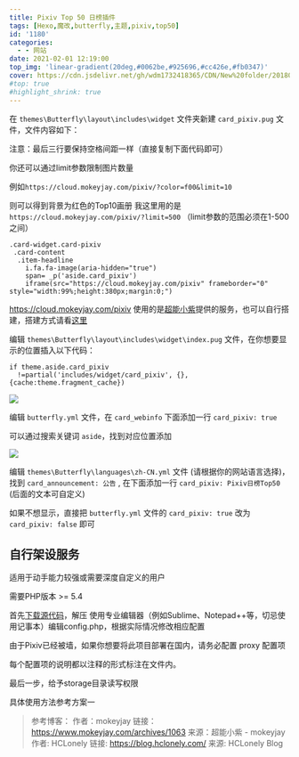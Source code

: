 ```yaml
---
title: Pixiv Top 50 日榜插件
tags: [Hexo,魔改,butterfly,主题,pixiv,top50]
id: '1180'
categories:
  - - 网站
date: 2021-02-01 12:19:00
top_img: 'linear-gradient(20deg,#0062be,#925696,#cc426e,#fb0347)'
cover: https://cdn.jsdelivr.net/gh/wdm1732418365/CDN/New%20folder/20180927070512.webp
#top: true
#highlight_shrink: true
---
```


在 `themes\Butterfly\layout\includes\widget` 文件夹新建 `card_pixiv.pug` 文件，文件内容如下：

注意：最后三行要保持空格间距一样（直接复制下面代码即可）

你还可以通过limit参数限制图片数量

例如`https://cloud.mokeyjay.com/pixiv/?color=f00&limit=10`

则可以得到背景为红色的Top10画册
我这里用的是 `https://cloud.mokeyjay.com/pixiv/?limit=500` （limit参数的范围必须在1-500 之间）
```
.card-widget.card-pixiv
 .card-content
  .item-headline
    i.fa.fa-image(aria-hidden="true")
    span= _p('aside.card_pixiv')
    iframe(src="https://cloud.mokeyjay.com/pixiv" frameborder="0"  style="width:99%;height:380px;margin:0;")
```

https://cloud.mokeyjay.com/pixiv 使用的是[超能小紫](https://www.mokeyjay.com/)提供的服务，也可以自行搭建，搭建方式请看[这里](https://www.mokeyjay.com/archives/1063)

编辑 `themes\Butterfly\layout\includes\widget\index.pug` 文件，在你想要显示的位置插入以下代码：
```
if theme.aside.card_pixiv
  !=partial('includes/widget/card_pixiv', {}, {cache:theme.fragment_cache})
```
![](https://img-blog.csdnimg.cn/20200419183941492.png?x-oss-process=image/watermark,type_ZmFuZ3poZW5naGVpdGk,shadow_10,text_aHR0cHM6Ly9ibG9nLmNzZG4ubmV0L3dlaXhpbl80MjQyOTcxOA==,size_16,color_FFFFFF,t_70)

编辑 `butterfly.yml` 文件，在 `card_webinfo` 下面添加一行 `card_pixiv: true`

可以通过搜索关键词 `aside`，找到对应位置添加

![](https://img-blog.csdnimg.cn/20200419184046471.png?x-oss-process=image/watermark,type_ZmFuZ3poZW5naGVpdGk,shadow_10,text_aHR0cHM6Ly9ibG9nLmNzZG4ubmV0L3dlaXhpbl80MjQyOTcxOA==,size_16,color_FFFFFF,t_70)

编辑 `themes\Butterfly\languages\zh-CN.yml` 文件 (请根据你的网站语言选择)，找到 `card_announcement: 公告` , 在下面添加一行 `card_pixiv: Pixiv日榜Top50` (后面的文本可自定义)

如果不想显示，直接把 `butterfly.yml` 文件的 `card_pixiv: true` 改为 `card_pixiv: false` 即可

## 自行架设服务

适用于动手能力较强或需要深度自定义的用户

需要PHP版本 >= 5.4

首先[下载源代码](https://github.com/mokeyjay/Pixiv-daily-ranking-widget/releases/latest)，解压
使用专业编辑器（例如Sublime、Notepad++等，切忌使用记事本）编辑config.php，根据实际情况修改相应配置

由于Pixiv已经被墙，如果你想要将此项目部署在国内，请务必配置 proxy 配置项

每个配置项的说明都以注释的形式标注在文件内。

最后一步，给予storage目录读写权限

具体使用方法参考方案一

>参考博客：
>作者：mokeyjay
>链接：https://www.mokeyjay.com/archives/1063
>来源：超能小紫 - mokeyjay
>作者: HCLonely
>链接: https://blog.hclonely.com/
>来源: HCLonely Blog